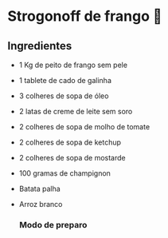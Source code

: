 # Strogonoff de frango :chicken:



## Ingredientes

- 1 Kg de peito de frango sem pele

- 1 tablete de cado de galinha

- 3 colheres de sopa de óleo

- 2 latas de creme de leite sem soro

- 2 colheres de sopa de molho de tomate

- 2 colheres de sopa de ketchup

- 2 colheres de sopa de mostarde

- 100 gramas de champignon

- Batata palha

- Arroz branco

  ### Modo de preparo

  